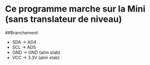 # Ce programme marche sur la Mini (sans translateur de niveau)

##Branchement:
- SDA -> AD4
- SCL -> AD5
- GND -> GND (alim stab)
- VCC -> 3.3V (alim stab)


